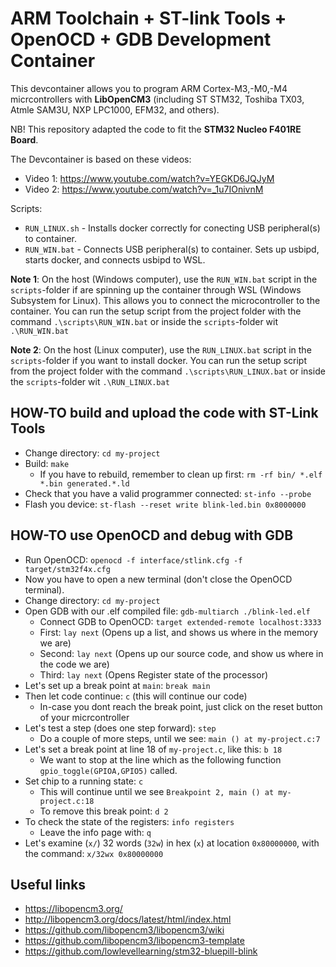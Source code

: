 # ARM Toolchain + ST-link Tools + OpenOCD + GDB Development Container

This devcontainer allows you to program ARM Cortex-M3,-M0,-M4 micrcontrollers with **LibOpenCM3** (including ST STM32, Toshiba TX03, Atmle SAM3U, NXP LPC1000, EFM32, and others).

NB! This repository adapted the code to fit the **STM32 Nucleo F401RE Board**.

The Devcontainer is based on these videos:
- Video 1: https://www.youtube.com/watch?v=YEGKD6JQJyM
- Video 2: https://www.youtube.com/watch?v=_1u7IOnivnM


Scripts:
- `RUN_LINUX.sh` - Installs docker correctly for conecting USB peripheral(s) to container.
- `RUN_WIN.bat` - Connects USB peripheral(s) to container. Sets up usbipd, starts docker, and connects usbipd to WSL.

**Note 1**: On the host (Windows computer), use the `RUN_WIN.bat` script in the `scripts`-folder if are spinning up the container through WSL (Windows Subsystem for Linux). This allows you to connect the microcontroller to the container. You can run the setup script from the project folder with the command `.\scripts\RUN_WIN.bat` or inside the `scripts`-folder wit `.\RUN_WIN.bat`

**Note 2**: On the host (Linux computer), use the `RUN_LINUX.bat` script in the `scripts`-folder  if you want to install docker. You can run the setup script from the project folder with the command `.\scripts\RUN_LINUX.bat` or inside the `scripts`-folder wit `.\RUN_LINUX.bat`


## HOW-TO build and upload the code with ST-Link Tools

- Change directory: `cd my-project`
- Build: `make`
    - If you have to rebuild, remember to clean up first: `rm -rf bin/ *.elf *.bin generated.*.ld`
- Check that you have a valid programmer connected: `st-info --probe`
- Flash you device: `st-flash --reset write blink-led.bin 0x8000000`


## HOW-TO use OpenOCD and debug with GDB

- Run OpenOCD: `openocd -f interface/stlink.cfg -f target/stm32f4x.cfg`
- Now you have to open a new terminal (don't close the OpenOCD terminal).
- Change directory: `cd my-project`
- Open GDB with our .elf compiled file: `gdb-multiarch ./blink-led.elf`
    - Connect GDB to OpenOCD: `target extended-remote localhost:3333`
    - First: `lay next` (Opens up a list, and shows us where in the memory we are)
    - Second: `lay next` (Opens up our source code, and show us where in the code we are)
    - Third: `lay next` (Opens Register state of the processor)
- Let's set up a break point at `main`: `break main`
- Then let code continue: `c` (this will continue our code)
    - In-case you dont reach the break point, just click on the reset button of your micrcontroller
- Let's test a step (does one step forward): `step`
    - Do a couple of more steps, until we see: `main () at my-project.c:7`
- Let's set a break point at line 18 of `my-project.c`, like this: `b 18`
    - We want to stop at the line which as the following function `gpio_toggle(GPIOA,GPIO5)` called.
- Set chip to a running state: `c`
    - This will continue until we see `Breakpoint 2, main () at my-project.c:18`
    - To remove this break point: `d 2`
- To check the state of the registers: `info registers`
    - Leave the info page with: `q`
- Let's examine (`x/`) 32 words (`32w`) in hex (`x`) at location `0x80000000`, with the command: `x/32wx 0x80000000`


## Useful links

- https://libopencm3.org/
- http://libopencm3.org/docs/latest/html/index.html
- https://github.com/libopencm3/libopencm3/wiki
- https://github.com/libopencm3/libopencm3-template
- https://github.com/lowlevellearning/stm32-bluepill-blink

